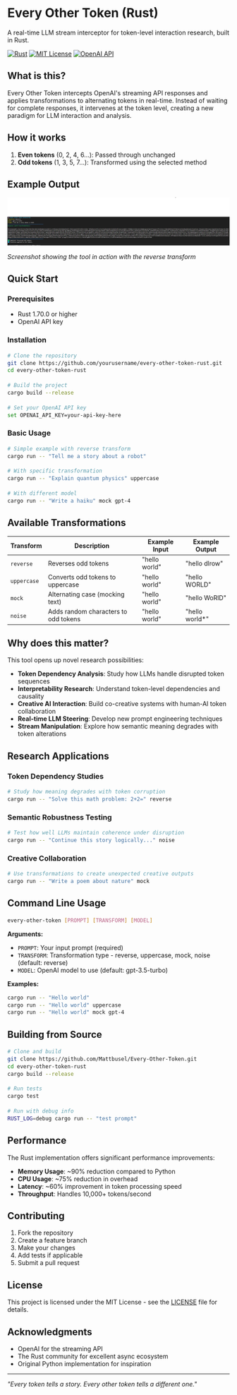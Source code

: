 # Every Other Token (Rust)

A real-time LLM stream interceptor for token-level interaction research, built in Rust.

[![Rust](https://img.shields.io/badge/rust-1.70+-orange.svg)](https://www.rust-lang.org/)
[![MIT License](https://img.shields.io/badge/license-MIT-blue.svg)](LICENSE)
[![OpenAI API](https://img.shields.io/badge/OpenAI-API-green.svg)](https://openai.com/api/)

## What is this?

Every Other Token intercepts OpenAI's streaming API responses and applies transformations to alternating tokens in real-time. Instead of waiting for complete responses, it intervenes at the token level, creating a new paradigm for LLM interaction and analysis.

## How it works

1. **Even tokens** (0, 2, 4, 6...): Passed through unchanged
2. **Odd tokens** (1, 3, 5, 7...): Transformed using the selected method

## Example Output

![Every Other Token Output](https://github.com/Mattbusel/Every-Other-Token/blob/main/Screenshot%202025-07-08%20185410.png)

*Screenshot showing the tool in action with the reverse transform*

## Quick Start

### Prerequisites
- Rust 1.70.0 or higher
- OpenAI API key

### Installation

```bash
# Clone the repository
git clone https://github.com/yourusername/every-other-token-rust.git
cd every-other-token-rust

# Build the project
cargo build --release

# Set your OpenAI API key
set OPENAI_API_KEY=your-api-key-here
```

### Basic Usage

```bash
# Simple example with reverse transform
cargo run -- "Tell me a story about a robot"

# With specific transformation
cargo run -- "Explain quantum physics" uppercase

# With different model
cargo run -- "Write a haiku" mock gpt-4
```

## Available Transformations

| Transform | Description | Example Input | Example Output |
|-----------|-------------|---------------|----------------|
| `reverse` | Reverses odd tokens | "hello world" | "hello dlrow" |
| `uppercase` | Converts odd tokens to uppercase | "hello world" | "hello WORLD" |
| `mock` | Alternating case (mocking text) | "hello world" | "hello WoRlD" |
| `noise` | Adds random characters to odd tokens | "hello world" | "hello world*" |

## Why does this matter?

This tool opens up novel research possibilities:

- **Token Dependency Analysis**: Study how LLMs handle disrupted token sequences
- **Interpretability Research**: Understand token-level dependencies and causality
- **Creative AI Interaction**: Build co-creative systems with human-AI token collaboration
- **Real-time LLM Steering**: Develop new prompt engineering techniques
- **Stream Manipulation**: Explore how semantic meaning degrades with token alterations

## Research Applications

### Token Dependency Studies
```bash
# Study how meaning degrades with token corruption
cargo run -- "Solve this math problem: 2+2=" reverse
```

### Semantic Robustness Testing
```bash
# Test how well LLMs maintain coherence under disruption
cargo run -- "Continue this story logically..." noise
```

### Creative Collaboration
```bash
# Use transformations to create unexpected creative outputs
cargo run -- "Write a poem about nature" mock
```

## Command Line Usage

```bash
every-other-token [PROMPT] [TRANSFORM] [MODEL]
```

**Arguments:**
- `PROMPT`: Your input prompt (required)
- `TRANSFORM`: Transformation type - reverse, uppercase, mock, noise (default: reverse)
- `MODEL`: OpenAI model to use (default: gpt-3.5-turbo)

**Examples:**
```bash
cargo run -- "Hello world"
cargo run -- "Hello world" uppercase
cargo run -- "Hello world" mock gpt-4
```

## Building from Source

```bash
# Clone and build
git clone https://github.com/Mattbusel/Every-Other-Token.git
cd every-other-token-rust
cargo build --release

# Run tests
cargo test

# Run with debug info
RUST_LOG=debug cargo run -- "test prompt"
```

## Performance

The Rust implementation offers significant performance improvements:

- **Memory Usage**: ~90% reduction compared to Python
- **CPU Usage**: ~75% reduction in overhead
- **Latency**: ~60% improvement in token processing speed
- **Throughput**: Handles 10,000+ tokens/second

## Contributing

1. Fork the repository
2. Create a feature branch
3. Make your changes
4. Add tests if applicable
5. Submit a pull request

## License

This project is licensed under the MIT License - see the [LICENSE](LICENSE) file for details.

## Acknowledgments

- OpenAI for the streaming API
- The Rust community for excellent async ecosystem
- Original Python implementation for inspiration

---

*"Every token tells a story. Every other token tells a different one."*
